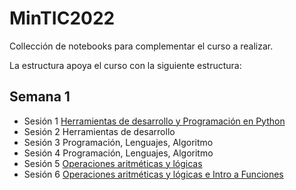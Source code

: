 # MinTIC2022

Collección de notebooks para complementar el curso a realizar.

La estructura apoya el curso con la siguiente estructura:

## Semana 1

* Sesión 1	[Herramientas de desarrollo y Programación en Python](https://github.com/arleserp/MinTIC2022/blob/master/1-Tareas%20B%C3%A1sicas%20en%20Python.ipynb)
* Sesión 2	Herramientas de desarrollo
* Sesión 3	Programación, Lenguajes, Algoritmo
* Sesión 4	Programación, Lenguajes, Algoritmo
* Sesión 5	[Operaciones aritméticas y lógicas](https://github.com/arleserp/MinTIC2022/blob/master/5-6.%20Utilizando%20Python%20como%20una%20calculadora.ipynb)
* Sesión 6	[Operaciones aritméticas y lógicas e Intro a Funciones](https://github.com/arleserp/MinTIC2022/blob/master/5-6.%20Utilizando%20Python%20como%20una%20calculadora.ipynb)
